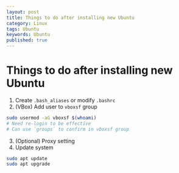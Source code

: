 ```yaml
---
layout: post
title: Things to do after installing new Ubuntu
category: Linux
tags: Ubuntu  
keywords: Ubuntu 
published: true
---
```


# Things to do after installing new Ubuntu

1. Create `.bash_aliases` or modify `.bashrc`
2. (VBox) Add user to `vboxsf` group

```bash
sudo usermod -aG vboxsf $(whoami)
# Need re-login to be effective
# Can use `groups` to confirm in vboxsf group
```

3. (Optional) Proxy setting
4. Update system

```bash
sudo apt update
sudo apt upgrade
```